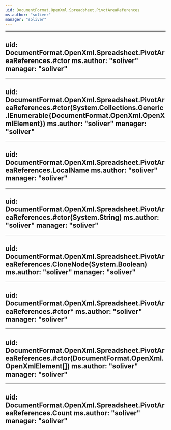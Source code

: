 ```yaml
---
uid: DocumentFormat.OpenXml.Spreadsheet.PivotAreaReferences
ms.author: "soliver"
manager: "soliver"
---
```


---
uid: DocumentFormat.OpenXml.Spreadsheet.PivotAreaReferences.#ctor
ms.author: "soliver"
manager: "soliver"
---

---
uid: DocumentFormat.OpenXml.Spreadsheet.PivotAreaReferences.#ctor(System.Collections.Generic.IEnumerable{DocumentFormat.OpenXml.OpenXmlElement})
ms.author: "soliver"
manager: "soliver"
---

---
uid: DocumentFormat.OpenXml.Spreadsheet.PivotAreaReferences.LocalName
ms.author: "soliver"
manager: "soliver"
---

---
uid: DocumentFormat.OpenXml.Spreadsheet.PivotAreaReferences.#ctor(System.String)
ms.author: "soliver"
manager: "soliver"
---

---
uid: DocumentFormat.OpenXml.Spreadsheet.PivotAreaReferences.CloneNode(System.Boolean)
ms.author: "soliver"
manager: "soliver"
---

---
uid: DocumentFormat.OpenXml.Spreadsheet.PivotAreaReferences.#ctor*
ms.author: "soliver"
manager: "soliver"
---

---
uid: DocumentFormat.OpenXml.Spreadsheet.PivotAreaReferences.#ctor(DocumentFormat.OpenXml.OpenXmlElement[])
ms.author: "soliver"
manager: "soliver"
---

---
uid: DocumentFormat.OpenXml.Spreadsheet.PivotAreaReferences.Count
ms.author: "soliver"
manager: "soliver"
---
